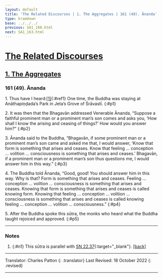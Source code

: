 ```yaml
---
layout: default
title: 'The Related Discourses | 1. The Aggregates | 161 (49). Ānanda'
type: kramdown
base: ../../../
previous: SA1_160.html
next: SA1_163.html
---
```


# [The Related Discourses](../index.html)
## [1. The Aggregates](index.html)
### 161 (49). Ānanda

1\. Thus have I heard:[\[1\]](#n1){:#ref1} One time, the Buddha was staying at Anāthapiṇḍada’s Park in Jeta’s Grove of Śrāvastī.
{:#p1}

2\. It was then that the Bhagavān addressed Venerable Ānanda, “Suppose a faithful prominent man or a prominent man’s son comes and asks you, ‘How shall I know the arising and ceasing of things?’ How would you answer him?”
{:#p2}

3\. Ānanda said to the Buddha, “Bhagavān, if some prominent man or a prominent man’s son came and asked me that, I would answer, ‘Know that form is something that arises and ceases. Know that feeling … conception … volition … consciousness is something that arises and ceases.’ Bhagavān, if a prominent man or a prominent man’s son thus questions me, I would answer him in this way.”
{:#p3}

4\. The Buddha told Ānanda, “Good, good! You should answer him in this way. Why is that? Form is something that arises and ceases. Feeling … conception … volition … consciousness is something that arises and ceases. Knowing that form is something that arises and ceases is called knowing form. Knowing that feeling … conception … volition … consciousness is something that arises and ceases is called knowing feeling … conception … volition … consciousness.”
{:#p4}

5\. After the Buddha spoke this sūtra, the monks who heard what the Buddha taught rejoiced and approved.
{:#p5}

---

### Notes

1. {:#n1} This sūtra is parallel with [SN 22.37](https://suttacentral.net/sn22.37){:target="_blank"}. [\[back\]](#ref1)

---

Translator: Charles Patton
{: .translator}
Last Revised: 18 October 2022
{: .revised}

---